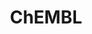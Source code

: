 ---
layout: default
bigquery: https://console.cloud.google.com/bigquery?p=patents-public-data&d=ebi_chembl&page=dataset
citation: '"The ChEMBL database in 2017." Anna Gaulton, Anne Hersey, Michał Nowotka,
  A Patrícia Bento, Jon Chambers, David Mendez, Prudence Mutowo, Francis Atkinson,
  Louisa J Bellis, Elena Cibrián-Uhalte, Mark Davies, Nathan Dedman, Anneli Karlsson,
  María Paula Magariños, John P Overington, George Papadatos, Ines Smit, Andrew R
  Leach Nucleic acids Research (2017) 45 (Database Issue), D945-D954'
contributors: European Bioinformatics Institute
cost: None
description: ChEMBL Data is a manually curated database of small molecules used in
  drug discovery, including information about existing patented drugs.
documentation: 'schema: https://www.ebi.ac.uk/chembl/db_schema


  '
last_edit: 04/09/2022, 08:51:06
location: https://console.cloud.google.com/marketplace/product/google_patents_public_datasets/chembl
maintained_by: EMBL-EBI, an outstation of European Molecular Biology Laboratory
related_publications: '

  ChEMBL: towards direct deposition of bioassay data.


  Mendez D, Gaulton A, Bento AP, Chambers J, De Veij M, Félix E, Magariños MP, Mosquera
  JF, Mutowo P, Nowotka M, Gordillo-Marañón M, Hunter F, Junco L, Mugumbate G, Rodriguez-Lopez
  M, Atkinson F, Bosc N, Radoux CJ, Segura-Cabrera A, Hersey A, Leach AR.


  — Nucleic Acids Res. 2019; 47(D1):D930-D940. doi: 10.1093/nar/gky1075

  '
schema_fields:
- assay_source
- withdrawn_class
- acd_logp
- domain_id
- component_synonym
- substrate_record_id
- assay_subcellular_fraction
- alert_set_id
- path
- lle
- mesh_heading
- active_ingredient
- patent_expire_date
- protein_class_id
- smid
- standard_flag
- priority
- withdrawn_country
- cx_logd
- level3_description
- sequence
- previous_company
- usan_substem
- binding_site_comment
- src_id
- label
- withdrawn_year
- updated_by
- cell_source_tissue
- sitecomp_id
- authors
- assay_param_id
- ddd_id
- warning_description
- protclasssyn_id
- oc_id
- tbl
- hbd_lipinski
- l4
- db_source
- bao_endpoint
- set_name
- pref_name
- doi
- standard_type
- relation
- molfile
- protein_class_desc
- cell_ontology_id
- withdrawn_reason
- level2_description
- mechanism_comment
- irac_class_id
- l3
- ass_cls_map_id
- qudt_units
- activity_id
- first_page
- name
- l5
- product_id
- cell_name
- qed_weighted
- assay_tissue
- relationship_type
- isoform
- ref_id
- result_flag
- parent_id
- level2
- assay_strain
- published_units
- black_box_warning
- doc_type
- assay_class_id
- confidence_score
- abstract
- warnref_id
- cellosaurus_id
- ridx
- psa
- delist_flag
- usan_stem_id
- mec_id
- value
- mol_frac_id
- mc_target_accession
- src_compound_id
- chembl_id
- journal
- bto_id
- molecule_type
- drug_record_id
- creation_date
- hba
- nda_type
- aromatic_rings
- innovator_company
- assay_tax_id
- record_id
- structure_type
- drugind_id
- std_act_id
- component_id
- pathway_id
- research_stem
- ref_type
- site_name
- country
- efo_id
- mc_target_type
- mecref_id
- bao_format
- normal_range_min
- standard_upper_value
- enzyme_tid
- cidx
- published_relation
- version
- direct_interaction
- first_in_class
- data_validity_comment
- actsm_id
- cx_most_apka
- first_approval
- species_group_flag
- assay_test_type
- definition
- ddd_units
- mechanism_of_action
- frac_class_id
- target_desc
- targrel_id
- domain_name
- hbd
- oral
- description
- num_ro5_violations
- assay_id
- target_type
- ingredient
- warning_class
- cell_source_tax_id
- caloha_id
- db_version
- cell_description
- prodrug
- smarts
- acd_most_apka
- log_id
- compsyn_id
- pathway_key
- component_type
- go_id
- site_residues
- alogp
- who_name
- title
- publication_number
- heavy_atoms
- natural_product
- patent_use_code
- toid
- src_assay_id
- uberon_id
- level3
- idx
- relationship
- published_value
- rtb
- atc_code
- job_id
- source_domain_id
- cell_id
- hrac_class_id
- compd_id
- parent_go_id
- ddd_comment
- issue
- met_comment
- relationship_desc
- annotation
- disease_efficacy
- volume
- active_molregno
- mc_organism
- max_phase
- action_type
- irac_code
- stat
- assay_category
- cpd_str_alert_id
- clo_id
- inorganic_flag
- who_extra
- mol_irac_id
- standard_units
- orig_description
- polymer_flag
- max_phase_for_ind
- major_class
- metabolite_record_id
- level1_description
- accession
- full_mwt
- met_conversion
- type
- trade_name
- as_id
- parameter_type
- activity_count
- warning_type
- units
- warning_id
- patent_no
- curation_comment
- biocomp_id
- molecular_species
- mw_freebase
- parenteral
- res_stem_id
- prediction_method
- aidx
- standard_value
- l8
- stem_class
- approval_date
- cell_source_organism
- mc_target_name
- pchembl_value
- molsyn_id
- acd_logd
- mesh_id
- drug_substance_flag
- pubmed_id
- dosed_ingredient
- target_mapping
- cx_logp
- subgroup
- sei
- syn_type
- confidence
- ad_type
- warning_country
- start_position
- level5
- ro3_pass
- mw_monoisotopic
- alert_id
- downgraded
- assay_organism
- aspect
- frac_code
- ref_url
- compound_name
- level4
- cx_most_bpka
- homologue
- patent_id
- efo_term
- molregno
- l7
- upper_value
- molecular_mechanism
- predbind_id
- standard_relation
- src_description
- uo_units
- entity_id
- comments
- hba_lipinski
- curated_by
- compound_key
- ddd_admr
- ddd_value
- helm_notation
- usan_year
- comp_class_id
- bei
- level1
- co_stem_id
- domain_type
- related_tid
- met_id
- text_value
- assay_cell_type
- drug_product_flag
- comp_go_id
- standard_inchi_key
- targcomp_id
- tid
- year
- le
- sequence_md5sum
- submission_date
- usan_stem_definition
- class_type
- indication_class
- potential_duplicate
- route
- company
- mc_tax_id
- entity_type
- parent_molregno
- num_lipinski_ro5_violations
- usan_stem
- parameter_value
- applicant_full_name
- status
- class_level
- synonyms
- metref_id
- formulation_id
- full_molformula
- withdrawn_flag
- protein_class_synonym
- cl_lincs_id
- chirality
- strength
- dosage_form
- mol_atc_id
- source
- acd_most_bpka
- doc_id
- mol_hrac_id
- indref_id
- organism
- end_position
- prod_pat_id
- site_id
- parent_type
- updated_on
- standard_inchi
- published_type
- tissue_id
- normal_range_max
- tid_fixed
- hrac_code
- standard_text_value
- src_short_name
- ap_id
- num_alerts
- rgid
- chebi_par_id
- canonical_smiles
- topical
- l1
- last_page
- assay_type
- l6
- short_name
- mutation
- availability_type
- last_active
- therapeutic_flag
- stem
- l2
- activity_comment
- level4_description
- enzyme_name
- warning_year
- assay_desc
- tax_id
- domain_description
- selectivity_comment
- variant_id
- bao_id
- alert_name
shortname: chembl
tags:
- biotechnology
- health
- chemical
- bioinformatics
- medical
terms_of_use: CC BY-SA 3.0
title: ChEMBL
uuid: e232a192-965c-4ec9-904c-155b6dfe56c5
---